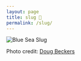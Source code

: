 ```yaml
---
layout: page
title: slug 🐌
permalink: /slug/
---
```


![Blue Sea Slug](/assets/blue-sea-slug.jpeg)

Photo credit: [Doug Beckers](https://www.flickr.com/photos/dougbeckers/6779229197/)
